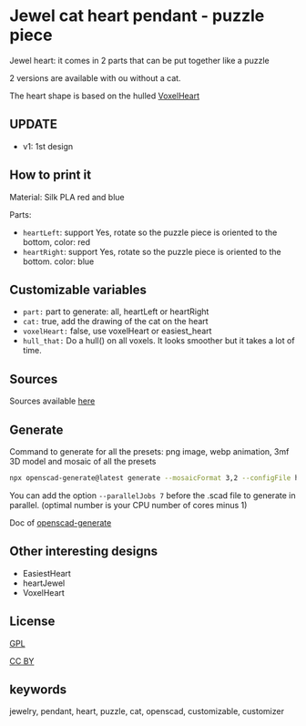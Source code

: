 # Jewel cat heart pendant - puzzle piece

Jewel heart: it comes in 2 parts that can be put together like a puzzle

2 versions are available with ou without a cat.

The heart shape is based on the hulled [VoxelHeart](https://www.thingiverse.com/thing:5635344)


## UPDATE

- v1: 1st design

## How to print it

Material: Silk PLA red and blue

Parts:
- `heartLeft`:  support Yes, rotate so the puzzle piece is oriented to the bottom, color: red
- `heartRight`: support Yes, rotate so the puzzle piece is oriented to the bottom. color: blue

## Customizable variables

- `part:` part to generate: all, heartLeft or heartRight
- `cat:` true, add the drawing of the cat on the heart
- `voxelHeart:` false, use voxelHeart or easiest_heart
- `hull_that:` Do a hull() on all voxels. It looks smoother but it takes a lot of time.

## Sources

Sources available [here](https://github.com/yannickbattail/openscad-models/tree/main/VoxelHeart)

## Generate

Command to generate for all the presets: png image, webp animation, 3mf 3D model and mosaic of all the presets

```bash
npx openscad-generate@latest generate --mosaicFormat 3,2 --configFile heartJewel.yaml ./heartJewel.scad
```

You can add the option `--parallelJobs 7` before the .scad file to generate in parallel. (optimal number is your CPU number of cores minus 1)

Doc of [openscad-generate](https://github.com/yannickbattail/openscad-generate)

## Other interesting designs

- EasiestHeart
- heartJewel
- VoxelHeart

## License

[GPL](https://www.gnu.org/licenses/gpl-3.0.html)

[CC BY](https://creativecommons.org/licenses/by/4.0/)

## keywords

jewelry, pendant, heart, puzzle, cat, openscad, customizable, customizer
